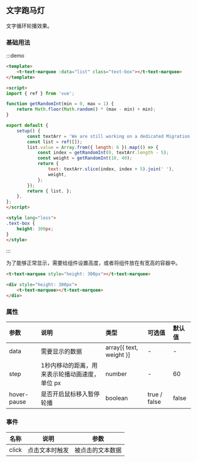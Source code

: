 ## 文字跑马灯

文字循环轮播效果。

### 基础用法

:::demo

```html
<template>
    <t-text-marquee :data="list" class="text-box"></t-text-marquee>
</template>

<script>
import { ref } from 'vue';

function getRandomInt(min = 0, max = 1) {
    return Math.floor(Math.random() * (max - min) + min);
}

export default {
    setup() {
        const textArr = 'We are still working on a dedicated Migration Build of Vue 3 with Vue 2 compatible behavior and runtime warnings of incompatible usage. If you are planning to migrate a non-trivial Vue 2 app, we strongly recommend waiting for the Migration Build for a smoother experience.'.split(' ');
        const list = ref([]);
        list.value = Array.from({ length: 6 }).map(() => {
            const index = getRandomInt(0, textArr.length - 5);
            const weight = getRandomInt(10, 40);
            return {
                text: textArr.slice(index, index + 5).join(' '),
                weight,
            };
        });
        return { list, };
    },
};
</script>

<style lang="less">
.text-box {
    height: 300px;
}
</style>

```

:::

为了能够正常显示，需要给组件设置高度，或者将组件放在有宽高的容器中。

```html
<t-text-marquee style="height: 300px"></t-text-marquee>
```

```html
<div style="height: 300px">
    <t-text-marquee></t-text-marquee>
</div>
```

### 属性

| 参数        | 说明                                           | 类型                    | 可选值       | 默认值 |
| :---------- | :--------------------------------------------- | :---------------------- | :----------- | :----- |
| data        | 需要显示的数据                                 | array[{ text, weight }] | -            | -      |
| step        | 1秒内移动的距离，用来表示轮播动画速度，单位 px | number                  | -            | 60     |
| hover-pause | 是否开启鼠标移入暂停轮播                       | boolean                 | true / false | false  |

### 事件

| 名称  | 说明           | 参数             |
| ----- | -------------- | ---------------- |
| click | 点击文本时触发 | 被点击的文本数据 |

